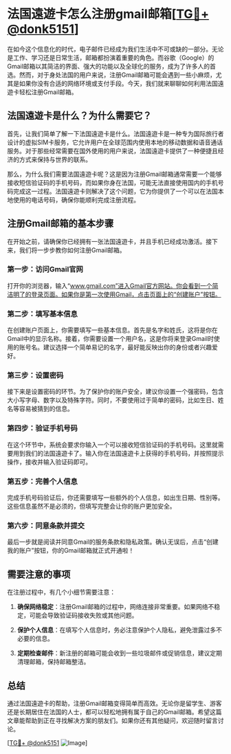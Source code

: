 # 法国遠遊卡怎么注册gmail邮箱[[TG💪+ @donk5151](https://t.me/s/donk5151)]

在如今这个信息化的时代，电子邮件已经成为我们生活中不可或缺的一部分。无论是工作、学习还是日常生活，邮箱都扮演着重要的角色。而谷歌（Google）的Gmail邮箱以其简洁的界面、强大的功能以及全球化的服务，成为了许多人的首选。然而，对于身处法国的用户来说，注册Gmail邮箱可能会遇到一些小麻烦，尤其是如果你没有合适的网络环境或支付手段。今天，我们就来聊聊如何利用法国遠遊卡轻松注册Gmail邮箱。

## 法国遠遊卡是什么？为什么需要它？

首先，让我们简单了解一下法国遠遊卡是什么。法国遠遊卡是一种专为国际旅行者设计的虚拟SIM卡服务，它允许用户在全球范围内使用本地的移动数据和语音通话服务。对于那些经常需要在国外使用的用户来说，法国遠遊卡提供了一种便捷且经济的方式来保持与世界的联系。

那么，为什么我们需要法国遠遊卡呢？这是因为注册Gmail邮箱通常需要一个能够接收短信验证码的手机号码，而如果你身在法国，可能无法直接使用国内的手机号码完成这一过程。法国遠遊卡则解决了这个问题，它为你提供了一个可以在法国本地使用的电话号码，确保你能顺利完成注册流程。

## 注册Gmail邮箱的基本步骤

在开始之前，请确保你已经拥有一张法国遠遊卡，并且手机已经成功激活。接下来，我们将一步步教你如何注册Gmail邮箱。

### 第一步：访问Gmail官网

打开你的浏览器，输入“www.gmail.com”进入Gmail官方网站。你会看到一个简洁明了的登录页面。如果你是第一次使用Gmail，点击页面上的“创建账户”按钮。

### 第二步：填写基本信息

在创建账户页面上，你需要填写一些基本信息。首先是名字和姓氏，这将是你在Gmail中的显示名称。接着，你需要设置一个用户名，这是你将来登录Gmail时使用的账号名。建议选择一个简单易记的名字，最好能反映出你的身份或者兴趣爱好。

### 第三步：设置密码

接下来是设置密码的环节。为了保护你的账户安全，建议你设置一个强密码，包含大小写字母、数字以及特殊字符。同时，不要使用过于简单的密码，比如生日、姓名等容易被猜到的信息。

### 第四步：验证手机号码

在这个环节中，系统会要求你输入一个可以接收短信验证码的手机号码。这里就需要用到我们的法国遠遊卡了。输入你在法国遠遊卡上获得的手机号码，并按照提示操作，接收并输入验证码即可。

### 第五步：完善个人信息

完成手机号码验证后，你还需要填写一些额外的个人信息，如出生日期、性别等。这些信息虽然不是必须的，但填写完整会让你的账户更加安全。

### 第六步：同意条款并提交

最后一步就是阅读并同意Gmail的服务条款和隐私政策。确认无误后，点击“创建我的账户”按钮，你的Gmail邮箱就正式开通啦！

## 需要注意的事项

在注册过程中，有几个小细节需要注意：

1. **确保网络稳定**：注册Gmail邮箱的过程中，网络连接非常重要。如果网络不稳定，可能会导致验证码接收失败或其他问题。
   
2. **保护个人信息**：在填写个人信息时，务必注意保护个人隐私，避免泄露过多不必要的信息。

3. **定期检查邮件**：新注册的邮箱可能会收到一些垃圾邮件或促销信息，建议定期清理邮箱，保持邮箱整洁。

## 总结

通过法国遠遊卡的帮助，注册Gmail邮箱变得简单而高效。无论你是留学生、游客还是长期居住在法国的人士，都可以轻松地拥有属于自己的Gmail邮箱。希望这篇文章能帮助到正在寻找解决方案的朋友们。如果你还有其他疑问，欢迎随时留言讨论。

[[TG💪+ @donk5151](https://t.me/s/donk5151) ![Image](https://i.postimg.cc/rwNCRYN7/Snipaste-2025-04-30-17-27-05.png)]